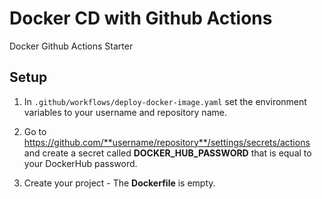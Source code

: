 # Docker CD with Github Actions

Docker Github Actions Starter

## Setup

1. In `.github/workflows/deploy-docker-image.yaml` set the environment variables to your username and repository name.

2. Go to https://github.com/**username/repository**/settings/secrets/actions and create a secret called **DOCKER_HUB_PASSWORD** that is equal to your DockerHub password.

3. Create your project - The **Dockerfile** is empty.
